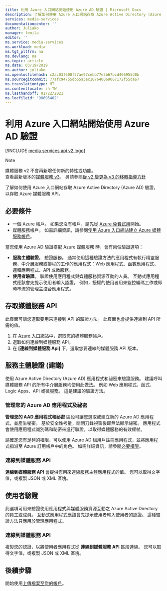 ```yaml
---
title: 利用 Azure 入口網站開始使用 Azure AD 驗證 | Microsoft Docs
description: 了解如何使用 Azure 入口網站存取 Azure Active Directory (Azure AD) 驗證，以使用 Azure 媒體服務 API。
services: media-services
documentationcenter: ''
author: Juliako
manager: femila
editor: ''
ms.service: media-services
ms.workload: media
ms.tgt_pltfrm: na
ms.devlang: na
ms.topic: article
ms.date: 03/19/2019
ms.author: juliako
ms.openlocfilehash: c2ac03f600f57ae97cebb77e3b67bcd466955d0b
ms.sourcegitcommit: 77afc94755db65a3ec107640069067172f55da67
ms.translationtype: MT
ms.contentlocale: zh-TW
ms.lasthandoff: 01/22/2021
ms.locfileid: "98695402"
---
```

# <a name="get-started-with-azure-ad-authentication-by-using-the-azure-portal"></a>利用 Azure 入口網站開始使用 Azure AD 驗證

[!INCLUDE [media services api v2 logo](./includes/v2-hr.md)]

> [!NOTE]
> 媒體服務 v2 不會再新增任何新的特性或功能。 <br/>查看最新版本的[媒體服務 v3](../latest/index.yml)。 另請參閱[從 v2 變更為 v3 的移轉指導方針](../latest/migrate-v-2-v-3-migration-introduction.md)

了解如何使用 Azure 入口網站存取 Azure Active Directory (Azure AD) 驗證，以存取 Azure 媒體服務 API。

## <a name="prerequisites"></a>必要條件

- 一個 Azure 帳戶。 如果您沒有帳戶，請先從 [Azure 免費試用](https://azure.microsoft.com/pricing/free-trial/)開始。 
- 媒體服務帳戶。 如需詳細資訊，請參閱[使用 Azure 入口網站建立 Azure 媒體服務帳戶](media-services-portal-create-account.md)。

當您使用 Azure AD 驗證搭配 Azure 媒體服務 時，會有兩個驗證選項：

- **服務主體驗證**。 驗證服務。 通常使用這種驗證方法的應用程式有執行精靈服務、中介層服務或排程的工作的應用程式：Web 應用程式、函數應用程式、邏輯應用程式、API 或微服務。
- **使用者驗證**。 驗證使用應用程式與媒體服務資源互動的人員。 互動式應用程式應該會先提示使用者輸入認證。 例如，授權的使用者用來監控編碼工作或即時串流的管理主控台應用程式。 

## <a name="access-the-media-services-api"></a>存取媒體服務 API

此頁面可讓您選取要用來連接到 API 的驗證方法。 此頁面也會提供連線到 API 所需的值。

1. 在 [Azure 入口網站](https://portal.azure.com/)中，選取您的媒體服務帳戶。
2. 選取如何連線到媒體服務 API。
3. 在 **[連線到媒體服務 Api]** 下，選取您要連線的媒體服務 API 版本。

## <a name="service-principal-authentication--recommended"></a>服務主體驗證 (建議)

使用 Azure Active Directory (Azure AD) 應用程式和祕密來驗證服務。 建議呼叫媒體服務 API 的所有中介層服務均使用此做法。 例如 Web 應用程式、函式、Logic Apps、API 或微服務。 這是建議的驗證方法。

### <a name="manage-your-azure-ad-app-and-secret"></a>管理您的 Azure AD 應用程式及祕密

**管理您的 AAD 應用程式和祕密** 區段可讓您選取或建立新的 Azure AD 應用程式，並產生秘密。 基於安全性考量，關閉刀鋒視窗後即無法顯示祕密。 應用程式會使用應用程式識別碼和祕密來進行驗證，以取得媒體服務的有效權杖。

請確定您有足夠的權限，可以使用 Azure AD 租用戶註冊應用程式，並將應用程式指派至 Azure 訂用帳戶中的角色。 如需詳細資訊，請參閱[必要權限](../../active-directory/develop/howto-create-service-principal-portal.md#permissions-required-for-registering-an-app)。

### <a name="connect-to-media-services-api"></a>連線到媒體服務 API

**連線到媒體服務 API** 會提供您用來連線服務主體應用程式的值。 您可以取得文字值，或複製 JSON 或 XML 區塊。

## <a name="user-authentication"></a>使用者驗證

此選項可用來驗證使用應用程式與媒體服務資源互動之 Azure Active Directory 的員工或成員。 互動式應用程式應該會先提示使用者輸入使用者的認證。 這種驗證方法只應用於管理應用程式。

### <a name="connect-to-media-services-api"></a>連線到媒體服務 API

複製您的認證，以將使用者應用程式從 **連線到媒體服務 API** 區段連線。 您可以取得文字值，或複製 JSON 或 XML 區塊。

## <a name="next-steps"></a>後續步驟

開始使用[上傳檔案至您的帳戶](media-services-portal-upload-files.md)。
